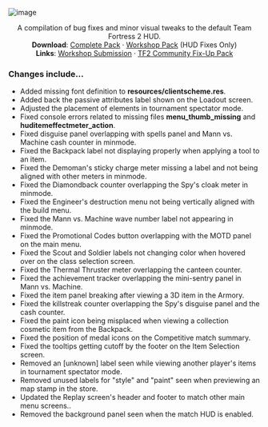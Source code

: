 ![image](https://user-images.githubusercontent.com/6818236/135372003-c609a9af-6765-4a3d-9964-d6875868c4f3.png)
<p align="center">
  <p align="center">
    A compilation of bug fixes and minor visual tweaks to the default Team Fortress 2 HUD.
    <br />
    <b>Download</b>: <a href="https://github.com/CriticalFlaw/TF2HUD.Fixes/archive/refs/heads/community.zip">Complete Pack</a> · <a href="https://github.com/CriticalFlaw/TF2HUD.Fixes/archive/refs/heads/workshop.zip">Workshop Pack</a> (HUD Fixes Only)
    <br />
    <b>Links</b>: <a href="https://steamcommunity.com/workshop/filedetails/?id=2153598398">Workshop Submission</a> · <a href="https://steamcommunity.com/workshop/filedetails/?id=2156577890">TF2 Community Fix-Up Pack</a>
  </p>
</p>

### Changes include...
- Added missing font definition to **resources/clientscheme.res**.
- Added back the passive attributes label shown on the Loadout screen.
- Adjusted the placement of elements in tournament spectator mode.
- Fixed console errors related to missing files **menu_thumb_missing** and **huditemeffectmeter_action**.
- Fixed disguise panel overlapping with spells panel and Mann vs. Machine cash counter in minmode.
- Fixed the Backpack label not displaying properly when applying a tool to an item.
- Fixed the Demoman's sticky charge meter missing a label and not being aligned with other meters in minmode.
- Fixed the Diamondback counter overlapping the Spy's cloak meter in minmode.
- Fixed the Engineer's destruction menu not being vertically aligned with the build menu.
- Fixed the Mann vs. Machine wave number label not appearing in minmode.
- Fixed the Promotional Codes button overlapping with the MOTD panel on the main menu.
- Fixed the Scout and Soldier labels not changing color when hovered over on the class selection screen.
- Fixed the Thermal Thruster meter overlapping the canteen counter.
- Fixed the achievement tracker overlapping the mini-sentry panel in Mann vs. Machine.
- Fixed the item panel breaking after viewing a 3D item in the Armory.
- Fixed the killstreak counter overlapping the Spy's disguise panel and the cash counter.
- Fixed the paint icon being misplaced when viewing a collection cosmetic item from the Backpack.
- Fixed the position of medal icons on the Competitive match summary.
- Fixed the tooltips getting cutoff by the footer on the Item Selection screen.
- Removed an [unknown] label seen while viewing another player's items in tournament spectator mode.
- Removed unused labels for "style" and "paint" seen when previewing an map stamp in the store.
- Updated the Replay screen's header and footer to match other main menu screens..
- Removed the background panel seen when the match HUD is enabled.
